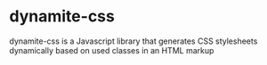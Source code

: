 # dynamite-css
dynamite-css is a Javascript library that generates CSS stylesheets dynamically based on used classes in an HTML markup
